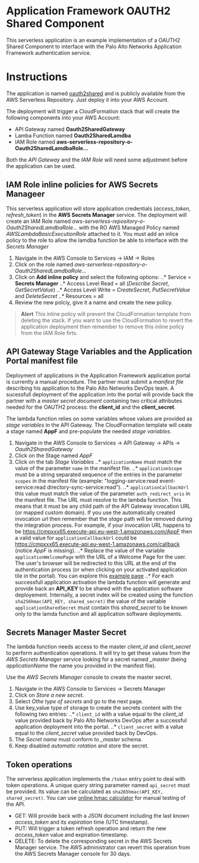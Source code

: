 # Application Framework OAUTH2 Shared Component
This serverless application is an example implementation of a OAUTH2 Shared Component to interface with the Palo Alto Networks Application Framework authentication service.

# Instructions
The application is named [oauth2shared](https://serverlessrepo.aws.amazon.com/#/applications/arn:aws:serverlessrepo:us-east-1:760265413520:applications~oauth2shared) and is publicly available from the AWS Serverless Repository. Just deploy it into your AWS Account.

The deployment will trigger a CloudFormation stack that will create the following components into your AWS Account:
* API Gateway named **Oauth2SharedGateway**
* Lamba Function named **Oauth2SharedLamdba**
* IAM Role named **aws-serverless-repository-o-Oauth2SharedLamdbaRole...**

Both the _API Gateway_ and the _IAM Role_ will need some adjustment before the application can be used.
## IAM Role inline policies for AWS Secrets Manageer
This serverless application will store application credentials (*access_token*, *refresh_token*) in the **AWS Secrets Manager** service. The deployment will create an IAM Role named _aws-serverless-repository-o-Oauth2SharedLamdbaRole..._ with the RO AWS Managed Policy named *AWSLambdaBasicExecutionRole* attached to it. You must add an inlice policy to the role to allow the lamdba function be able to interface with the _Secrets Manager_
1. Navigate in the AWS Console to Services -> IAM -> Roles
2. Click on the role named _aws-serverless-repository-o-Oauth2SharedLamdbaRole..._
3. Click on **Add inline policy** and select the following options:
..* Service = **Secrets Manager**
..* Access Level Read = all (_Describe Secret_, _GetSecretValue_)
..* Access Level Write = _CreateSecret_, _PutSecretValue_ and _DeleteSecret_
..* Resources = all
4. Review the new polciy, give it a name and create the new policy.
> **Alert**
> This inline policy will prevent the CloudFormation template from deleting the stack. If you want to use the CloudFormation to revert the application deployment then remember to remove this inline policy from the IAM Role firts.
## API Gateway Stage Variables and the Application Portal **manifest file**
Deployment of applications in the Application Framework application portal is currently a manual procedure. The partner must submit a _manifest file_ describing his application to the Palo Alto Networks DevOps team. A sucessfull deployment of the application into the portal will provide back the partner with a _master secret document_ containing two critical attributes needed for the OAUTH2 process: the **client_id** and the **client_secret**.

The lambda function relies on some variables whose values are provided as _stage variables_ in the API Gateway. The CloudFormation template will ceate a stage named **AppF** and pre-populate the needed _stage variables_.
1. Navigate in the AWS Console to Services -> API Gateway -> APIs -> _Oauth2SharedGateway_
2. Click on the Stage named _AppF_
3. Click on the tab _Stage Variables_
..* `applicationName` must match the value of the parameter `name` in the manifest file.
..* `applicationScope` must be a string separated sequence of the entries in the parameter `scopes` in the manifest file (example: "logging-service:read event-service:read directory-sync-service:read").
..* `applicationCallbackUrl` this value must match the value of the parameter `auth_redirect_uris` in the manifest file. The URL must resolve to the lambda function. This means that it must be any child path of the API Gateway invocation URL (or mapped custom domain). If you use the automatically created invocation url then remember that the _stage_ path will be removed during the integration process. For example, if your invocation URL happens to be https://cmpxxx65.execute-api.eu-west-1.amazonaws.com/AppF then a valid value for `applicationCallbackUrl` could be https://cmpxxx65.execute-api.eu-west-1.amazonaws.com/callback (notice _AppF_ is missing).
..* Replace the value of the variable `applicationWelcomePage` with the URL of a Welcome Page for the user. The user's browser will be redirected to this URL at the end of the authentication process (or when clicking on your activated application tile in the portal). You can explore this [example page](https://s3-eu-west-1.amazonaws.com/oauth2shared/welcome.html)
..* For each successfull application activation the lambda function will generate and provide back an **API_KEY** to be shared with the application software deployement. Internally, a secret index will be created using the function `sha256hmac(API_KEY, shared_secret)` the value of the variable `applicationSharedSecret` must contain this *shared_secret* to be known only to the lamda function and all application software deployments.
## Secrets Manager **Master Secret**
The lambda function needs access to the master *client_id* and *client_secret* to perform authentication operations. It will try to get these values from the _AWS Secrets Manager_ service looking for a secret named *<applicationName>_master* (being _applicationName_ the name you provided in the manifest file).

Use the *AWS Secrets Manager* console to create the master secret.
1. Navigate in the AWS Console to Services -> Secrets Manager
2. Click on _Store a new secret_.
3. Select _Othe type of secrets_ and go to the next page.
4. Use key_value type of storage to create the secrets content with the following two entries:
..* `client_id` with a value equal to the *client_id* value provided back by Palo Alto Networks DevOps after a successful application deployment into the portal.
..* `client_secret` with a value equal to the *client_secret* value provided back by DevOps.
5. The _Secret name_ must conform to *<applicationName>_master* schema.
6. Keep disabled _automatic rotation_ and store the secret.
## Token operations
The serverless application implements the `/token` entry point to deal with token operations. A unique query string parameter named `api_secret` must be provided. Its value can be calculated as `sha265hmac(API_KEY, shared_secret)`. You can use [online hmac calculator](https://www.freeformatter.com/hmac-generator.html) for manual testing of the API.
* GET: Will provide back with a JSON document including the last known *access_token* and its *expiration* time (UTC timestamp).
* PUT: Will trigger a token refresh operation and return the new *access_token* value and expiration timestamp.
* DELETE: To delete the corresponding secret in the AWS Secrets Manager service. The AWS administrator can revert this operation from the AWS Secrets Manager console for 30 days.